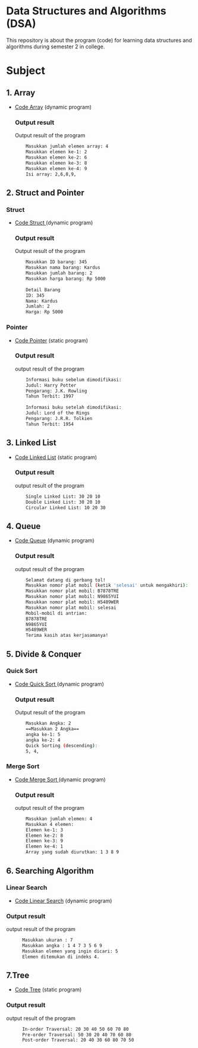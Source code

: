 # Data Structures and Algorithms (DSA)
This repository is about the program (code) for learning data structures and algorithms during semester 2 in college. 
# Subject
   ## 1. Array 
   - [Code Array](https://github.com/elsaamundi/Data-Structures-and-Algorithms/blob/main/arrayd1.cpp ) (dynamic program)
      ### Output result
       Output result of the program
     ```bash
         Masukkan jumlah elemen array: 4
         Masukkan elemen ke-1: 2
         Masukkan elemen ke-2: 6
         Masukkan elemen ke-3: 8
         Masukkan elemen ke-4: 9
         Isi array: 2,6,8,9,
     ```

   ## 2. Struct and Pointer   
   ### Struct
   - [ Code Struct ](https://github.com/elsaamundi/Data-Structures-and-Algorithms/blob/main/struct.cpp) (dynamic program)
     ### Output result
       Output result of the program 
     ```bash
         Masukkan ID barang: 345
         Masukkan nama barang: Kardus
         Masukkan jumlah barang: 2
         Masukkan harga barang: Rp 5000
         
         Detail Barang
         ID: 345
         Nama: Kardus
         Jumlah: 2
         Harga: Rp 5000
     ```
   ### Pointer
   - [Code Pointer](https://github.com/elsaamundi/Data-Structures-and-Algorithms/blob/main/pointer.cpp) (static program)
      ### Output result
       output result of the program
     ```bash
         Informasi buku sebelum dimodifikasi:
         Judul: Harry Potter
         Pengarang: J.K. Rowling
         Tahun Terbit: 1997
         
         Informasi buku setelah dimodifikasi:
         Judul: Lord of the Rings
         Pengarang: J.R.R. Tolkien
         Tahun Terbit: 1954
     ```
   ## 3. Linked List
   - [Code Linked List](https://github.com/elsaamundi/Data-Structures-and-Algorithms/blob/main/limked%20list.cpp) (static program)
      ### Output result
       output result of the program
     ```bash
         Single Linked List: 30 20 10
         Double Linked List: 30 20 10
         Circular Linked List: 10 20 30
     ```
   ## 4. Queue
   - [Code Queue](https://github.com/elsaamundi/Data-Structures-and-Algorithms/blob/main/queue%20bener.cpp) (dynamic program)
      ### Output result
       output result of the program
     ```bash
         Selamat datang di gerbang tol!
         Masukkan nomor plat mobil (ketik 'selesai' untuk mengakhiri):
         Masukkan nomor plat mobil: B7878TRE
         Masukkan nomor plat mobil: N9865YUI
         Masukkan nomor plat mobil: H5489WER
         Masukkan nomor plat mobil: selesai
         Mobil-mobil di antrian:
         B7878TRE
         N9865YUI
         H5489WER
         Terima kasih atas kerjasamanya!
     ```
   ## 5. Divide & Conquer
   ### Quick Sort
   - [ Code Quick Sort ](https://github.com/elsaamundi/Data-Structures-and-Algorithms/blob/main/quisort.cpp) (dynamic program)
     ### Output result
       Output result of the program 
     ```bash
         Masukkan Angka: 2
         ==Masukkan 2 Angka==
         angka ke-1: 5
         angka ke-2: 4
         Quick Sorting (descending):
         5, 4,
     ```
   ### Merge Sort
   - [Code Merge Sort ](https://github.com/elsaamundi/Data-Structures-and-Algorithms/blob/main/merge%20sort.cpp) (dynamic program)
      ### Output result
       output result of the program
     ```bash
         Masukkan jumlah elemen: 4
         Masukkan 4 elemen:
         Elemen ke-1: 3
         Elemen ke-2: 8
         Elemen ke-3: 9
         Elemen ke-4: 1
         Array yang sudah diurutkan: 1 3 8 9
     ```
   ## 6. Searching Algorithm
   ### Linear Search
   - [Code Linear Search](https://github.com/elsaamundi/Data-Structures-and-Algorithms/blob/main/linearsearch.cpp) (dynamic program)
   ### Output result
   output result of the program
   ```bash
         Masukkan ukuran : 7
         Masukkan angka : 1 4 7 3 5 6 9
         Masukkan elemen yang ingin dicari: 5
         Elemen ditemukan di indeks 4.
   ```
   ## 7.Tree
   - [Code Tree](https://awesomeopensource.com/project/elangosundar/awesome-README-templates) (static program)
   ### Output result
   output result of the program
   ```bash
         In-order Traversal: 20 30 40 50 60 70 80
         Pre-order Traversal: 50 30 20 40 70 60 80
         Post-order Traversal: 20 40 30 60 80 70 50
   ```


